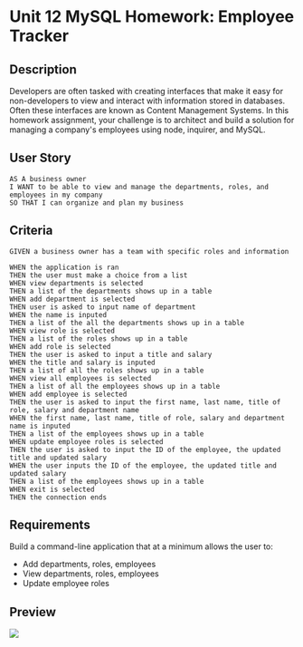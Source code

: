 # Unit 12 MySQL Homework: Employee Tracker

## Description

Developers are often tasked with creating interfaces that make it easy for non-developers to view and interact with information stored in databases. Often these interfaces are known as Content Management Systems. In this homework assignment, your challenge is to architect and build a solution for managing a company's employees using node, inquirer, and MySQL.

## User Story

    AS A business owner
    I WANT to be able to view and manage the departments, roles, and employees in my company
    SO THAT I can organize and plan my business

## Criteria

    GIVEN a business owner has a team with specific roles and information

    WHEN the application is ran
    THEN the user must make a choice from a list
    WHEN view departments is selected
    THEN a list of the departments shows up in a table
    WHEN add department is selected
    THEN user is asked to input name of department
    WHEN the name is inputed
    THEN a list of the all the departments shows up in a table
    WHEN view role is selected
    THEN a list of the roles shows up in a table
    WHEN add role is selected
    THEN the user is asked to input a title and salary
    WHEN the title and salary is inputed
    THEN a list of all the roles shows up in a table
    WHEN view all employees is selected
    THEN a list of all the employees shows up in a table
    WHEN add employee is selected
    THEN the user is asked to input the first name, last name, title of role, salary and department name
    WHEN the first name, last name, title of role, salary and department name is inputed
    THEN a list of the employees shows up in a table
    WHEN update employee roles is selected
    THEN the user is asked to input the ID of the employee, the updated title and updated salary 
    WHEN the user inputs the ID of the employee, the updated title and updated salary 
    THEN a list of the employees shows up in a table
    WHEN exit is selected
    THEN the connection ends
    
## Requirements

Build a command-line application that at a minimum allows the user to:

- Add departments, roles, employees
- View departments, roles, employees
- Update employee roles

## Preview

![](images/example.gif)